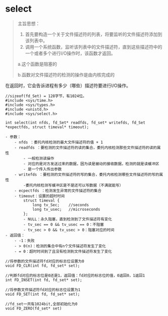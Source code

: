 # select

>主旨思想：
> 1. 首先要构造一个关于文件描述符的列表，将要监听的文件描述符添加到该列表中。
> 2. 调用一个系统函数，监听该列表中的文件描述符，直到这些描述符中的一个或者多个进行I/O操作时，该函数才返回。
> 
> a.这个函数是阻塞的
> 
> b.函数对文件描述符的检测的操作是由内核完成的

在返回时，它会告诉进程有多少（哪些）描述符要进行I/O操作。

```
//sizeof(fd_Set) = 128字节，有1024位。
#include <sys/time.h>
#include <sys/types.h>
#include <unistd.h>
#include <sys/select.h>

int select(int nfds, fd_Set* readfds, fd_set* writefds, fd_Set *expectfds, struct timeval* timeout);

- 参数：
    - nfds ：委托内核检测的最大文件描述符的值 + 1
    - readfds ：要检测的文件描述符的读的集合，委托内核检测那些文件描述符的读的属性
        - 一般检测读操作
        - 对应的是对方发送过来的数据，因为读是被动的接收数据，检测的就是读缓冲区
        - 是一个传入传出参数
    - writefds ：要检测的文件描述符的写的集合，委托内核检测哪些文件描述符的写的属性
        -委托内核检测写缓冲区是不是还可以写数据（不满就能写）
    - ecpectfds ：检测发生异常的文件描述符的集合
    - timeout：设置的超时时间
        struct timeval {
            long tv_Sec;    //seconds
            long tv_usec;   //microseconds
        };
        - NULL：永久阻塞，直到检测到了文件描述符有变化
        - tv_sec == 0 && tv_usec == 0：不阻塞
        - tv_sec > 0 && tv_usec > 0：阻塞对应的时间
- 返回值：
    - -1：失败
    - > 0(n)：检测的集合中有n个文件描述符发生了变化
    - = 0：超时时间到了且没有检测到文件描述符发生了变化

//将参数的文件描述符fd对应的标志位设置为0
void FD_CLR(int fd, fd_set* set);

//判断fd对应的标志位是0还是1，返回值：fd对应的标志位的值，0返回0，1返回1
int FD_INSET(int fd, fd_set* set);

//将参数文件描述符fd对应的标志位设置为1
void FD_SET(int fd, fd_set* set);

//fd_set一共有1024bit,全部初始化为0
void FD_ZERO(fd_set* set)

```


